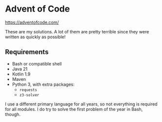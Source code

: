 # Advent of Code

https://adventofcode.com/

These are my solutions. A lot of them are pretty terrible since they were written as quickly as
possible!

## Requirements

- Bash or compatible shell
- Java 21
- Kotlin 1.9
- Maven
- Python 3, with extra packages:
    - `requests`
    - `z3-solver`

I use a different primary language for all years, so not everything is required for all modules.
I do try to solve the first problem of the year in Bash, though.
